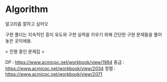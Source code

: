 # Algorithm
알고리즘 잘하고 싶어오

구현 폴더는 지속적인 흥미 유도와 구현 실력을 키우기 위해 간단한 구현 문제들을 풀어놓은 곳이에용.

< 진행 중인 문제집 >

DP : https://www.acmicpc.net/workbook/view/1984
중급 : https://www.acmicpc.net/workbook/view/2034
정렬 : https://www.acmicpc.net/workbook/view/2071
